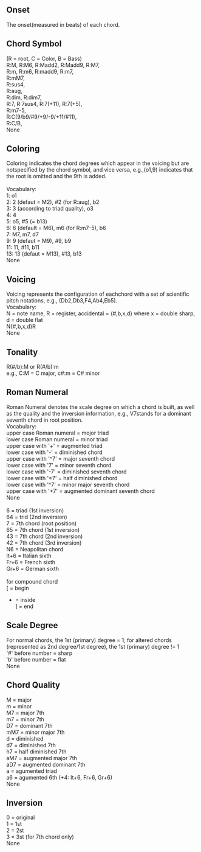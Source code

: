 ## Onset
The onset(measured in beats) of each chord.

## Chord Symbol
(R = root, C = Color, B = Bass)<br />
R:M, R:M6, R:Madd2, R:Madd9, R:M7, <br />
R:m, R:m6, R:madd9, R:m7, <br />
R:mM7,<br />
R:sus4,<br />
R:aug, <br />
R:dim, R:dim7,<br />
R:7, R:7sus4, R:7(+11), R:7(+5),<br />
R:m7-5,<br />
R:C(9/b9/#9/+9/-9/+11/#11), <br />
R:C/B,<br />
None<br />

## Coloring
Coloring indicates the chord degrees which appear in the voicing but are notspecified by the chord symbol, and vice versa, e.g.,(o1,9) indicates that the root is omitted and the 9th is added.<br />
<br />
Vocabulary:<br />
1: o1<br />
2: 2 (defaut = M2), #2 (for R:aug), b2<br />
3: 3 (according to triad quality), o3<br />
4: 4<br />
5: o5, #5 (= b13)<br />
6: 6 (default = M6), m6 (for R:m7-5), b6<br />
7: M7, m7, d7<br />
9: 9 (defaut = M9), #9, b9 <br />
11: 11, #11, b11<br />
13: 13 (defaut = M13), #13, b13<br />
None<br />

## Voicing
Voicing represents the configuration of eachchord with a set of scientific pitch notations, e.g., (Db2,Db3,F4,Ab4,Eb5).
<br />
Vocabulary:<br />
N = note name, R = register, accidental = {#,b,x,d} where x = double sharp, d = double flat<br />
N{#,b,x,d}R<br />
None<br />

## Tonality
R(#/b):M or R(#/b):m<br />
e.g., C:M = C major, c#:m = C# minor<br />

## Roman Numeral
Roman Numeral denotes the scale degree on which a chord is built, as well as the quality and the inversion information, e.g., V7stands for a dominant seventh chord in root position.
<br />
Vocabulary:<br />
upper case Roman numeral = mojor triad<br />
lower case Roman numeral = minor triad<br />
upper case with '+' = augmented triad<br />
lower case with '-' = diminished chord<br />
upper case with '^7' = major seventh chord<br />
lower case with '7' = minor seventh chord<br />
lower case with '-7' = diminished seventh chord<br />
lower case with '=7' = half diminished chord<br />
lower case with '^7' = minor major seventh chord<br />
upper case with '+7' = augmented dominant seventh chord<br />
None<br />
<br />
6 = triad (1st inversion) <br />
64 = trid (2nd inversion)<br />
7 = 7th chord (root position)<br />
65 = 7th chord (1st inversion)<br />
43 = 7th chord (2nd inversion)<br />
42 = 7th chord (3rd inversion)<br />
N6 = Neapolitan chord<br />
It+6 = Italian sixth<br />
Fr+6 = French sixth<br />
Gr+6 = German sixth<br />
<br />
for compound chord<br />
[ = begin<br />
* = inside<br />
] = end<br />

## Scale Degree
For normal chords, the 1st (primary) degree = 1; for altered chords (represented as 2nd degree/1st degree), the 1st (primary) degree != 1<br />
'#' before number = sharp<br />
'b' before number = flat<br />
None<br />

## Chord Quality
M = major<br />
m = minor<br />
M7 = major 7th<br />
m7 = minor 7th<br />
D7 = dominant 7th<br />
mM7 = minor major 7th<br />
d = diminished<br />
d7 = diminished 7th<br />
h7 = half diminished 7th<br />
aM7 = augmented major 7th<br />
aD7 = augmented dominant 7th<br />
a = agumented triad<br />
a6 = agumented 6th (+4: It+6, Fr+6, Gr+6)<br />
None<br />

## Inversion
0 = original<br />
1 = 1st<br />
2 = 2st<br />
3 = 3st (for 7th chord only)<br />
None<br />
